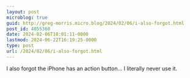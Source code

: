 ```yaml
---
layout: post
microblog: true
guid: http://greg-morris.micro.blog/2024/02/06/i-also-forgot.html
post_id: 4055360
date: 2024-02-06T18:01:11-0000
lastmod: 2024-06-22T16:19:25-0000
type: post
url: /2024/02/06/i-also-forgot.html
---
```

I also forgot the iPhone has an action button… I literally never use it. 
